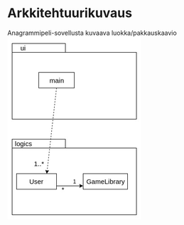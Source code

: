 # Arkkitehtuurikuvaus

Anagrammipeli-sovellusta kuvaava luokka/pakkauskaavio
![Luokka/pakkauskaavio](https://github.com/sinikala/ot-harjoitustyo/blob/master/dokumentaatio/Pakkaus_luokkakaavio.jpg)
